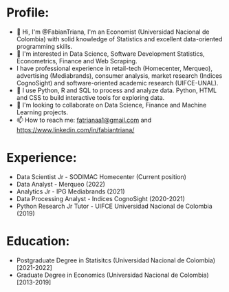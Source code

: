 # Profile:
- 👋 Hi, I'm @FabianTriana, I'm an Economist (Universidad Nacional de Colombia) with solid knowledge of Statistics and excellent data-oriented programming skills.
- 👀 I'm interested in Data Science, Software Development Statistics, Econometrics, Finance and Web Scraping.
- I have professional experience in retail-tech (Homecenter, Merqueo), advertising (Mediabrands), consumer analysis, market research (Indices CognoSight) and software-oriented academic research (UIFCE-UNAL).
- 🌱 I use Python, R and SQL to process and analyze data. Python, HTML and CSS to build interactive tools for exploring data.  
- 💞️ I'm looking to collaborate on Data Science, Finance and Machine Learning projects.
- 📫 How to reach me: fatrianaa1@gmail.com and https://www.linkedin.com/in/fabiantriana/

# Experience:
- Data Scientist Jr - SODIMAC Homecenter (Current position)
- Data Analyst - Merqueo (2022)
- Analytics Jr - IPG Mediabrands (2021)
- Data Processing Analyst - Indices CognoSight (2020-2021)
- Python Research Jr Tutor - UIFCE Universidad Nacional de Colombia (2019)

# Education:
- Postgraduate Degree in Statisitcs (Universidad Nacional de Colombia) [2021-2022]
- Graduate Degree in Economics (Universidad Nacional de Colombia) [2013-2019]


<!---
FabianTriana/FabianTriana is a ✨ special ✨ repository because its `README.md` (this file) appears on your GitHub profile.
You can click the Preview link to take a look at your changes.
--->
